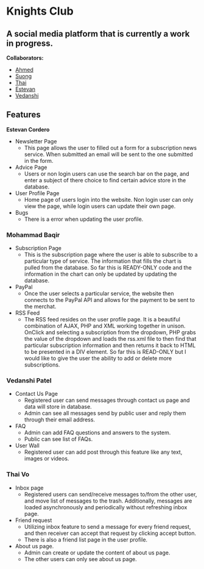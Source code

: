 # Knights Club
A social media platform that is currently a work in progress.
---
**Collaborators:**
- [Ahmed](https://github.com/a-hagar)
- [Suong](https://github.com/Suong-Tran)
- [Thai](https://github.com/thaivo)
- [Estevan](https://github.com/Estevan-C)
- [Vedanshi](https://github.com/Vedanshi15)

## Features

**Estevan Cordero**
- Newsletter Page
  - This page allows the user to filled out a form for a subscription news service. When submitted an email will be sent to the one submitted in the form.   
- Advice Page
  - Users or non login users can use the search bar on the page, and enter a subject of there choice to find certain advice store in the database. 
- User Profile Page
  - Home page of users login into the website. Non login user can only view the page, while login users can update their own page. 
- Bugs
  - There is a error when updating the user profile.
### **Mohammad Baqir**
- Subscription Page
  - This is the subscription page where the user is able to subscribe to a particular type of service. The information that fills the chart is pulled from the database. So far this is READY-ONLY code and the information in the chart can only be updated by updating the database.
- PayPal
  - Once the user selects a particular service, the website then connects to the PayPal API and allows for the payment to be sent to the merchat.
- RSS Feed
  - The RSS feed resides on the user profile page. It is a beautiful combination of AJAX, PHP and XML working together in unison. OnClick and selecting a subscription from the dropdown, PHP grabs the value of the dropdown and loads the rss.xml file to then find that particular subscription information and then returns it back to HTML to be presented in a DIV element. So far this is READ-ONLY but I would like to give the user the ability to add or delete more subscriptions.
### **Vedanshi Patel**
- Contact Us Page
  - Registered user can send messages through contact us page and data will store in database.
  - Admin can see all messages send by public user and reply them through their email address.
- FAQ
  - Admin can add FAQ questions and answers to the system.
  - Public can see list of FAQs.
- User Wall
  - Registered user can add post through this feature like any text, images or videos.
  
### **Thai Vo**
- Inbox page
  - Registered users can send/receive messages to/from the other user, and move list of messages to the trash. Additionally, messages are loaded asynchronously and periodically without refreshing inbox page.
- Friend request
  - Utilizing inbox feature to send a message for every friend request, and then receiver can accept that request by clicking accept button.
  - There is also a friend list page in the user profile.
- About us page.
  - Admin can create or update the content of about us page.
  - The other users can only see about us page.
